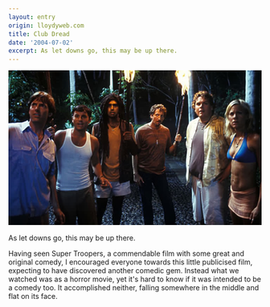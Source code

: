 ```yaml
---
layout: entry
origin: lloydyweb.com
title: Club Dread
date: '2004-07-02'
excerpt: As let downs go, this may be up there.
---
```

![Scene from Club Dread](/assets/images/2004/07/club_dread.jpg)

As let downs go, this may be up there.

Having seen Super Troopers, a commendable film with some great and original comedy, I encouraged everyone towards this little publicised film, expecting to have discovered another comedic gem. Instead what we watched was as a horror movie, yet it's hard to know if it was intended to be a comedy too. It accomplished neither, falling somewhere in the middle and flat on its face.